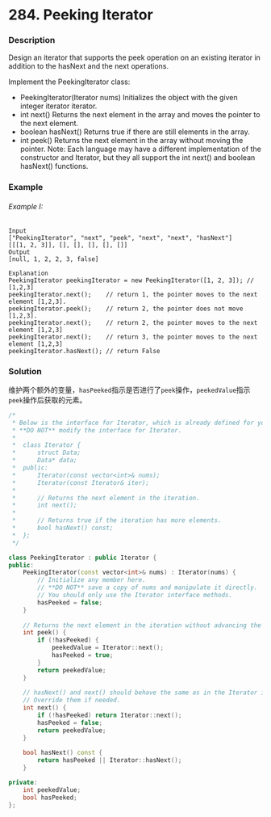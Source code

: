 # 284. Peeking Iterator

### Description

Design an iterator that supports the peek operation on an existing iterator in addition to the hasNext and the next operations.

Implement the PeekingIterator class:

- PeekingIterator(Iterator<int> nums) Initializes the object with the given integer iterator iterator.
- int next() Returns the next element in the array and moves the pointer to the next element.
- boolean hasNext() Returns true if there are still elements in the array.
- int peek() Returns the next element in the array without moving the pointer.
Note: Each language may have a different implementation of the constructor and Iterator, but they all support the int next() and boolean hasNext() functions.

### Example 

###### Example I:

```
Input
["PeekingIterator", "next", "peek", "next", "next", "hasNext"]
[[[1, 2, 3]], [], [], [], [], []]
Output
[null, 1, 2, 2, 3, false]

Explanation
PeekingIterator peekingIterator = new PeekingIterator([1, 2, 3]); // [1,2,3]
peekingIterator.next();    // return 1, the pointer moves to the next element [1,2,3].
peekingIterator.peek();    // return 2, the pointer does not move [1,2,3].
peekingIterator.next();    // return 2, the pointer moves to the next element [1,2,3]
peekingIterator.next();    // return 3, the pointer moves to the next element [1,2,3]
peekingIterator.hasNext(); // return False
```

### Solution

维护两个额外的变量，`hasPeeked`指示是否进行了`peek`操作，`peekedValue`指示`peek`操作后获取的元素。

```c++
/*
 * Below is the interface for Iterator, which is already defined for you.
 * **DO NOT** modify the interface for Iterator.
 *
 *  class Iterator {
 *		struct Data;
 * 		Data* data;
 *  public:
 *		Iterator(const vector<int>& nums);
 * 		Iterator(const Iterator& iter);
 *
 * 		// Returns the next element in the iteration.
 *		int next();
 *
 *		// Returns true if the iteration has more elements.
 *		bool hasNext() const;
 *	};
 */

class PeekingIterator : public Iterator {
public:
	PeekingIterator(const vector<int>& nums) : Iterator(nums) {
	    // Initialize any member here.
	    // **DO NOT** save a copy of nums and manipulate it directly.
	    // You should only use the Iterator interface methods.
        hasPeeked = false;
	}
	
    // Returns the next element in the iteration without advancing the iterator.
	int peek() {
        if (!hasPeeked) {
            peekedValue = Iterator::next();
            hasPeeked = true;
        }
        return peekedValue;
	}
	
	// hasNext() and next() should behave the same as in the Iterator interface.
	// Override them if needed.
	int next() {
        if (!hasPeeked) return Iterator::next();
        hasPeeked = false;
        return peekedValue;
	}
	
	bool hasNext() const {
        return hasPeeked || Iterator::hasNext();
	}

private:
    int peekedValue;
    bool hasPeeked;
};
```
